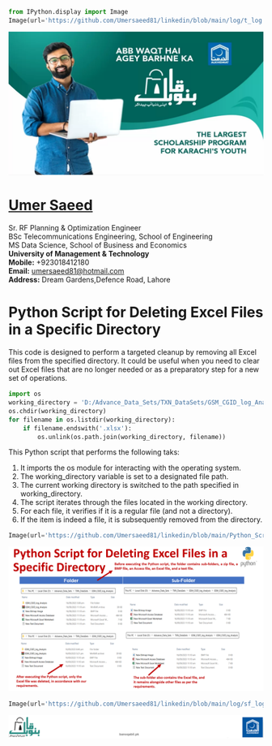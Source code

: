 ```python
from IPython.display import Image
Image(url='https://github.com/Umersaeed81/linkedin/blob/main/log/t_log.png?raw=true')
```




<img src="https://github.com/Umersaeed81/linkedin/blob/main/log/t_log.png?raw=true"/>



#  [Umer Saeed](https://www.linkedin.com/in/engumersaeed/)
Sr. RF Planning & Optimization Engineer<br>
BSc Telecommunications Engineering, School of Engineering<br>
MS Data Science, School of Business and Economics<br>
**University of Management & Technology**<br>
**Mobile:**     +923018412180<br>
**Email:**  umersaeed81@hotmail.com<br>
**Address:** Dream Gardens,Defence Road, Lahore<br>

# Python Script for Deleting Excel Files in a Specific Directory

This code is designed to perform a targeted cleanup by removing all Excel files from the specified directory. It could be useful when you need to clear out Excel files that are no longer needed or as a preparatory step for a new set of operations.


```python
import os
working_directory = 'D:/Advance_Data_Sets/TXN_DataSets/GSM_CGID_log_Analysis'
os.chdir(working_directory)
for filename in os.listdir(working_directory):
    if filename.endswith('.xlsx'):
        os.unlink(os.path.join(working_directory, filename))
```

This Python script that performs the following taks:
1. It imports the os module for interacting with the operating system.
2. The working_directory variable is set to a designated file path.
3. The current working directory is switched to the path specified in working_directory.
4. The script iterates through the files located in the working directory.
5. For each file, it verifies if it is a regular file (and not a directory).
6. If the item is indeed a file, it is subsequently removed from the directory.


```python
Image(url='https://github.com/Umersaeed81/linkedin/blob/main/Python_Script_Collection_for_File_Management/01_Python_Script_for_Deleting_Excel_Files_in_a_Specific_Directory.png?raw=true')
```




<img src="https://github.com/Umersaeed81/linkedin/blob/main/Python_Script_Collection_for_File_Management/01_Python_Script_for_Deleting_Excel_Files_in_a_Specific_Directory.png?raw=true"/>




```python
Image(url='https://github.com/Umersaeed81/linkedin/blob/main/log/sf_log.png?raw=true')
```




<img src="https://github.com/Umersaeed81/linkedin/blob/main/log/sf_log.png?raw=true"/>


